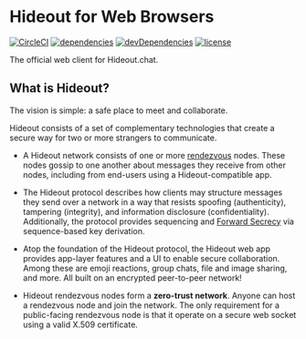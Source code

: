 # Hideout for Web Browsers

[![CircleCI][1]][2]
[![dependencies][3]][4]
[![devDependencies][5]][4]
[![license][6]][7]

The official web client for Hideout.chat.

## What is Hideout?

The vision is simple: a safe place to meet and collaborate.

Hideout consists of a set of complementary technologies that
create a secure way for two or more strangers to communicate.

 * A Hideout network consists of one or more [rendezvous][8] nodes.
   These nodes gossip to one another about messages they receive from
   other nodes, including from end-users using a Hideout-compatible app.

 * The Hideout protocol describes how clients may structure messages
   they send over a network in a way that resists spoofing (authenticity),
   tampering (integrity), and information disclosure (confidentiality).
   Additionally, the protocol provides sequencing and [Forward Secrecy][9]
   via sequence-based key derivation.

 * Atop the foundation of the Hideout protocol, the Hideout web app
   provides app-layer features and a UI to enable secure collaboration.
   Among these are emoji reactions, group chats, file and image sharing,
   and more. All built on an encrypted peer-to-peer network!

 * Hideout rendezvous nodes form a **zero-trust network**. Anyone can host
   a rendezvous node and join the network. The only requirement for a
   public-facing rendezvous node is that it operate on a secure web socket
   using a valid X.509 certificate.

[1]: https://img.shields.io/circleci/build/github/hideoutchat/web-client
[2]: https://circleci.com/gh/hideoutchat/web-client
[3]: https://img.shields.io/david/hideoutchat/web-client.svg
[4]: https://github.com/hideoutchat/web-client/blob/master/package.json
[5]: https://img.shields.io/david/dev/hideoutchat/web-client.svg
[6]: https://img.shields.io/github/license/hideoutchat/web-client.svg
[7]: https://github.com/hideoutchat/web-client/blob/master/LICENSE.md
[8]: https://github.com/hideoutchat/rendezvous
[9]: https://en.wikipedia.org/wiki/Forward_secrecy
